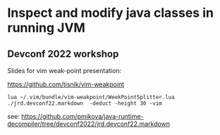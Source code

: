 # Inspect and modify java classes in running JVM
## Devconf 2022 workshop

Slides for vim  weak-point presentation:

https://github.com/tisnik/vim-weakpoint
```
lua ~/.vim/bundle/vim-weakpoint/WeekPointSplitter.lua  ./jrd.devconf22.markdown  -deduct -height 30 -vim
```

see: https://github.com/pmikova/java-runtime-decompiler/tree/devconf2022/jrd.devconf22.markdown 
